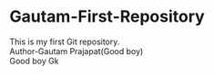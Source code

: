 # Gautam-First-Repository
This is my first Git repository.
<br>
Author-Gautam Prajapat(Good boy)
<br>
Good boy Gk
